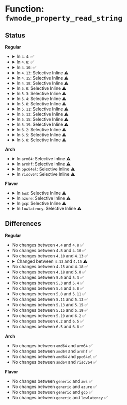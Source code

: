 # Function: <code>fwnode_property_read_string</code>

## Status
<b>Regular</b>
<ul>
<li>
<details>
<summary>In <code>4.4</code>: ✅</summary>

```c
int fwnode_property_read_string(struct fwnode_handle *fwnode, const char *propname, const char **val);
```

**Collision:** Unique Global

**Inline:** No

**Transformation:** False

**Instances:**

```
In drivers/base/property.c (ffffffff81551640)
Location: drivers/base/property.c:618
Inline: False
Direct callers:
  - drivers/base/property.c:device_get_phy_mode
  - drivers/base/property.c:device_get_phy_mode
```
**Symbols:**

```
ffffffff81551640-ffffffff81551683: fwnode_property_read_string (STB_GLOBAL)
```
</details>
</li>
<li>
<details>
<summary>In <code>4.8</code>: ✅</summary>

```c
int fwnode_property_read_string(struct fwnode_handle *fwnode, const char *propname, const char **val);
```

**Collision:** Unique Global

**Inline:** No

**Transformation:** False

**Instances:**

```
In drivers/base/property.c (ffffffff815a30a0)
Location: drivers/base/property.c:626
Inline: False
Direct callers:
  - drivers/base/property.c:device_get_phy_mode
  - drivers/base/property.c:device_get_phy_mode
```
**Symbols:**

```
ffffffff815a30a0-ffffffff815a30fa: fwnode_property_read_string (STB_GLOBAL)
```
</details>
</li>
<li>
<details>
<summary>In <code>4.10</code>: ✅</summary>

```c
int fwnode_property_read_string(struct fwnode_handle *fwnode, const char *propname, const char **val);
```

**Collision:** Unique Global

**Inline:** No

**Transformation:** False

**Instances:**

```
In drivers/base/property.c (ffffffff815d17b0)
Location: drivers/base/property.c:626
Inline: False
Direct callers:
  - drivers/gpio/gpiolib-acpi.c:acpi_gpiochip_add
  - drivers/base/property.c:device_get_phy_mode
  - drivers/base/property.c:device_get_phy_mode
```
**Symbols:**

```
ffffffff815d17b0-ffffffff815d180a: fwnode_property_read_string (STB_GLOBAL)
```
</details>
</li>
<li>
<details>
<summary>In <code>4.13</code>: Selective Inline ⚠️</summary>

```c
int fwnode_property_read_string(struct fwnode_handle *fwnode, const char *propname, const char **val);
```

**Collision:** Unique Global

**Inline:** Selective

**Transformation:** False

**Instances:**

```
In drivers/base/property.c (ffffffff815e6936)
Location: drivers/base/property.c:606
Inline: True
Inline callers:
  - drivers/base/property.c:device_get_phy_mode
  - drivers/base/property.c:device_get_phy_mode
Direct callers:
  - drivers/gpio/gpiolib-acpi.c:acpi_gpiochip_add
```
**Symbols:**

```
ffffffff815e6420-ffffffff815e643f: fwnode_property_read_string (STB_GLOBAL)
```
</details>
</li>
<li>
<details>
<summary>In <code>4.15</code>: Selective Inline ⚠️</summary>

```c
int fwnode_property_read_string(const struct fwnode_handle *fwnode, const char *propname, const char **val);
```

**Collision:** Unique Global

**Inline:** Selective

**Transformation:** False

**Instances:**

```
In drivers/base/property.c (ffffffff8164dd56)
Location: drivers/base/property.c:615
Inline: True
Inline callers:
  - drivers/base/property.c:device_get_phy_mode
  - drivers/base/property.c:device_get_phy_mode
Direct callers:
  - drivers/gpio/gpiolib-acpi.c:acpi_gpiochip_add
```
**Symbols:**

```
ffffffff8164d790-ffffffff8164d7af: fwnode_property_read_string (STB_GLOBAL)
```
</details>
</li>
<li>
<details>
<summary>In <code>4.18</code>: Selective Inline ⚠️</summary>

```c
int fwnode_property_read_string(const struct fwnode_handle *fwnode, const char *propname, const char **val);
```

**Collision:** Unique Global

**Inline:** Selective

**Transformation:** False

**Instances:**

```
In drivers/base/property.c (ffffffff81689074)
Location: drivers/base/property.c:676
Inline: True
Inline callers:
  - drivers/base/property.c:fwnode_get_phy_mode
  - drivers/base/property.c:fwnode_get_phy_mode
  - drivers/base/property.c:device_property_read_string
Direct callers:
  - drivers/gpio/gpiolib-acpi.c:acpi_gpiochip_add
```
**Symbols:**

```
ffffffff81688a20-ffffffff81688a3f: fwnode_property_read_string (STB_GLOBAL)
```
</details>
</li>
<li>
<details>
<summary>In <code>5.0</code>: Selective Inline ⚠️</summary>

```c
int fwnode_property_read_string(const struct fwnode_handle *fwnode, const char *propname, const char **val);
```

**Collision:** Unique Global

**Inline:** Selective

**Transformation:** False

**Instances:**

```
In drivers/base/property.c (ffffffff816a8d44)
Location: drivers/base/property.c:401
Inline: True
Inline callers:
  - drivers/base/property.c:fwnode_get_phy_mode
  - drivers/base/property.c:fwnode_get_phy_mode
  - drivers/base/property.c:device_property_read_string
Direct callers:
  - drivers/gpio/gpiolib-acpi.c:acpi_gpiochip_add
```
**Symbols:**

```
ffffffff816a8710-ffffffff816a872f: fwnode_property_read_string (STB_GLOBAL)
```
</details>
</li>
<li>
<details>
<summary>In <code>5.3</code>: Selective Inline ⚠️</summary>

```c
int fwnode_property_read_string(const struct fwnode_handle *fwnode, const char *propname, const char **val);
```

**Collision:** Unique Global

**Inline:** Selective

**Transformation:** False

**Instances:**

```
In drivers/base/property.c (ffffffff816e2174)
Location: drivers/base/property.c:401
Inline: True
Inline callers:
  - drivers/base/property.c:fwnode_get_phy_mode
  - drivers/base/property.c:fwnode_get_phy_mode
  - drivers/base/property.c:device_property_read_string
Direct callers:
  - drivers/gpio/gpiolib-acpi.c:acpi_gpiochip_add
```
**Symbols:**

```
ffffffff816e1f10-ffffffff816e1f2f: fwnode_property_read_string (STB_GLOBAL)
```
</details>
</li>
<li>
<details>
<summary>In <code>5.4</code>: Selective Inline ⚠️</summary>

```c
int fwnode_property_read_string(const struct fwnode_handle *fwnode, const char *propname, const char **val);
```

**Collision:** Unique Global

**Inline:** Selective

**Transformation:** False

**Instances:**

```
In drivers/base/property.c (ffffffff81706324)
Location: drivers/base/property.c:401
Inline: True
Inline callers:
  - drivers/base/property.c:fwnode_get_phy_mode
  - drivers/base/property.c:fwnode_get_phy_mode
  - drivers/base/property.c:device_property_read_string
Direct callers:
  - drivers/gpio/gpiolib-acpi.c:acpi_gpiochip_add
  - drivers/leds/led-core.c:led_compose_name
  - drivers/leds/led-core.c:led_compose_name
```
**Symbols:**

```
ffffffff817060c0-ffffffff817060df: fwnode_property_read_string (STB_GLOBAL)
```
</details>
</li>
<li>
<details>
<summary>In <code>5.8</code>: Selective Inline ⚠️</summary>

```c
int fwnode_property_read_string(const struct fwnode_handle *fwnode, const char *propname, const char **val);
```

**Collision:** Unique Global

**Inline:** Selective

**Transformation:** False

**Instances:**

```
In drivers/base/property.c (ffffffff817c0904)
Location: drivers/base/property.c:401
Inline: True
Inline callers:
  - drivers/base/property.c:fwnode_get_phy_mode
  - drivers/base/property.c:fwnode_get_phy_mode
  - drivers/base/property.c:device_property_read_string
Direct callers:
  - drivers/leds/led-core.c:led_parse_fwnode_props
  - drivers/leds/led-core.c:led_parse_fwnode_props
```
**Symbols:**

```
ffffffff817c0730-ffffffff817c074f: fwnode_property_read_string (STB_GLOBAL)
```
</details>
</li>
<li>
<details>
<summary>In <code>5.11</code>: Selective Inline ⚠️</summary>

```c
int fwnode_property_read_string(const struct fwnode_handle *fwnode, const char *propname, const char **val);
```

**Collision:** Unique Global

**Inline:** Selective

**Transformation:** False

**Instances:**

```
In drivers/base/property.c (ffffffff817d57a4)
Location: drivers/base/property.c:401
Inline: True
Inline callers:
  - drivers/base/property.c:fwnode_get_phy_mode
  - drivers/base/property.c:fwnode_get_phy_mode
  - drivers/base/property.c:device_property_read_string
Direct callers:
  - drivers/leds/led-core.c:led_parse_fwnode_props
  - drivers/leds/led-core.c:led_parse_fwnode_props
  - drivers/leds/led-class.c:led_classdev_register_ext
```
**Symbols:**

```
ffffffff817d55f0-ffffffff817d560f: fwnode_property_read_string (STB_GLOBAL)
```
</details>
</li>
<li>
<details>
<summary>In <code>5.13</code>: Selective Inline ⚠️</summary>

```c
int fwnode_property_read_string(const struct fwnode_handle *fwnode, const char *propname, const char **val);
```

**Collision:** Unique Global

**Inline:** Selective

**Transformation:** False

**Instances:**

```
In drivers/base/property.c (ffffffff817b91e4)
Location: drivers/base/property.c:401
Inline: True
Inline callers:
  - drivers/base/property.c:fwnode_get_phy_mode
  - drivers/base/property.c:fwnode_get_phy_mode
  - drivers/base/property.c:device_property_read_string
Direct callers:
  - drivers/gpio/gpiolib-acpi.c:acpi_gpiochip_scan_gpios
  - drivers/leds/led-core.c:led_parse_fwnode_props
  - drivers/leds/led-core.c:led_parse_fwnode_props
  - drivers/leds/led-class.c:led_classdev_register_ext
```
**Symbols:**

```
ffffffff817b9030-ffffffff817b904c: fwnode_property_read_string (STB_GLOBAL)
```
</details>
</li>
<li>
<details>
<summary>In <code>5.15</code>: Selective Inline ⚠️</summary>

```c
int fwnode_property_read_string(const struct fwnode_handle *fwnode, const char *propname, const char **val);
```

**Collision:** Unique Global

**Inline:** Selective

**Transformation:** False

**Instances:**

```
In drivers/base/property.c (ffffffff81842e44)
Location: drivers/base/property.c:401
Inline: True
Inline callers:
  - drivers/base/property.c:fwnode_get_phy_mode
  - drivers/base/property.c:fwnode_get_phy_mode
  - drivers/base/property.c:device_property_read_string
Direct callers:
  - drivers/gpio/gpiolib-acpi.c:acpi_gpiochip_scan_gpios
  - drivers/net/phy/phy_device.c:fwnode_get_phy_id
  - drivers/leds/led-core.c:led_init_default_state_get
  - drivers/leds/led-core.c:led_parse_fwnode_props
  - drivers/leds/led-core.c:led_parse_fwnode_props
  - drivers/leds/led-class.c:led_classdev_register_ext
```
**Symbols:**

```
ffffffff81842c90-ffffffff81842cac: fwnode_property_read_string (STB_GLOBAL)
```
</details>
</li>
<li>
<details>
<summary>In <code>5.19</code>: Selective Inline ⚠️</summary>

```c
int fwnode_property_read_string(const struct fwnode_handle *fwnode, const char *propname, const char **val);
```

**Collision:** Unique Global

**Inline:** Selective

**Transformation:** False

**Instances:**

```
In drivers/base/property.c (ffffffff81986b7a)
Location: drivers/base/property.c:435
Inline: True
Inline callers:
  - drivers/base/property.c:fwnode_get_phy_mode
  - drivers/base/property.c:fwnode_get_phy_mode
  - drivers/base/property.c:device_property_read_string
Direct callers:
  - drivers/gpio/gpiolib-acpi.c:acpi_gpiochip_scan_gpios
  - drivers/net/phy/phy_device.c:fwnode_get_phy_id
  - drivers/power/supply/power_supply_core.c:power_supply_get_battery_info
  - drivers/power/supply/power_supply_core.c:power_supply_get_battery_info
  - drivers/leds/led-core.c:led_init_default_state_get
  - drivers/leds/led-core.c:led_parse_fwnode_props
  - drivers/leds/led-core.c:led_parse_fwnode_props
  - drivers/leds/led-class.c:led_classdev_register_ext
```
**Symbols:**

```
ffffffff81986590-ffffffff819865b8: fwnode_property_read_string (STB_GLOBAL)
```
</details>
</li>
<li>
<details>
<summary>In <code>6.2</code>: Selective Inline ⚠️</summary>

```c
int fwnode_property_read_string(const struct fwnode_handle *fwnode, const char *propname, const char **val);
```

**Collision:** Unique Global

**Inline:** Selective

**Transformation:** False

**Instances:**

```
In drivers/base/property.c (ffffffff81af52fa)
Location: drivers/base/property.c:442
Inline: True
Inline callers:
  - drivers/base/property.c:fwnode_get_phy_mode
  - drivers/base/property.c:fwnode_get_phy_mode
  - drivers/base/property.c:device_property_read_string
Direct callers:
  - drivers/gpio/gpiolib-acpi.c:acpi_gpiochip_scan_gpios
  - drivers/net/phy/phy_device.c:fwnode_get_phy_id
  - drivers/power/supply/power_supply_core.c:power_supply_get_battery_info
  - drivers/power/supply/power_supply_core.c:power_supply_get_battery_info
  - drivers/leds/led-core.c:led_init_default_state_get
  - drivers/leds/led-core.c:led_parse_fwnode_props
  - drivers/leds/led-core.c:led_parse_fwnode_props
  - drivers/leds/led-class.c:led_classdev_register_ext
```
**Symbols:**

```
ffffffff81af4c10-ffffffff81af4c38: fwnode_property_read_string (STB_GLOBAL)
```
</details>
</li>
<li>
<details>
<summary>In <code>6.5</code>: Selective Inline ⚠️</summary>

```c
int fwnode_property_read_string(const struct fwnode_handle *fwnode, const char *propname, const char **val);
```

**Collision:** Unique Global

**Inline:** Selective

**Transformation:** False

**Instances:**

```
In drivers/base/property.c (ffffffff81b4352a)
Location: drivers/base/property.c:446
Inline: True
Inline callers:
  - drivers/base/property.c:fwnode_get_phy_mode
  - drivers/base/property.c:fwnode_get_phy_mode
  - drivers/base/property.c:device_property_read_string
Direct callers:
  - drivers/gpio/gpiolib-acpi.c:acpi_gpiochip_scan_gpios
  - drivers/net/phy/phy_device.c:fwnode_get_phy_id
  - drivers/power/supply/power_supply_core.c:power_supply_get_battery_info
  - drivers/power/supply/power_supply_core.c:power_supply_get_battery_info
  - drivers/leds/led-core.c:led_init_default_state_get
  - drivers/leds/led-core.c:led_parse_fwnode_props
  - drivers/leds/led-core.c:led_parse_fwnode_props
  - drivers/leds/led-class.c:led_classdev_register_ext
```
**Symbols:**

```
ffffffff81b42e20-ffffffff81b42e48: fwnode_property_read_string (STB_GLOBAL)
```
</details>
</li>
<li>
<details>
<summary>In <code>6.8</code>: Selective Inline ⚠️</summary>

```c
int fwnode_property_read_string(const struct fwnode_handle *fwnode, const char *propname, const char **val);
```

**Collision:** Unique Global

**Inline:** Selective

**Transformation:** False

**Instances:**

```
In drivers/base/property.c (ffffffff81b9b49a)
Location: drivers/base/property.c:446
Inline: True
Inline callers:
  - drivers/base/property.c:fwnode_get_phy_mode
  - drivers/base/property.c:fwnode_get_phy_mode
  - drivers/base/property.c:fwnode_property_match_property_string
  - drivers/base/property.c:device_property_read_string
Direct callers:
  - drivers/gpio/gpiolib-acpi.c:acpi_gpiochip_scan_gpios
  - drivers/net/phy/phy_device.c:fwnode_get_phy_id
  - drivers/power/supply/power_supply_core.c:power_supply_get_battery_info
  - drivers/power/supply/power_supply_core.c:power_supply_get_battery_info
  - drivers/leds/led-core.c:led_init_default_state_get
  - drivers/leds/led-core.c:led_parse_fwnode_props
  - drivers/leds/led-core.c:led_parse_fwnode_props
  - drivers/leds/led-class.c:led_classdev_register_ext
```
**Symbols:**

```
ffffffff81b9acf0-ffffffff81b9ad18: fwnode_property_read_string (STB_GLOBAL)
```
</details>
</li>
</ul>
<b>Arch</b>
<ul>
<li>
<details>
<summary>In <code>arm64</code>: Selective Inline ⚠️</summary>

```c
int fwnode_property_read_string(const struct fwnode_handle *fwnode, const char *propname, const char **val);
```

**Collision:** Unique Global

**Inline:** Selective

**Transformation:** False

**Instances:**

```
In drivers/base/property.c (ffff8000108f3174)
Location: drivers/base/property.c:401
Inline: True
Inline callers:
  - drivers/base/property.c:fwnode_get_phy_mode
  - drivers/base/property.c:fwnode_get_phy_mode
  - drivers/base/property.c:device_property_read_string
Direct callers:
  - drivers/gpio/gpiolib-acpi.c:acpi_gpiochip_add
  - drivers/leds/led-core.c:led_compose_name
  - drivers/leds/led-core.c:led_compose_name
```
**Symbols:**

```
ffff8000108f2ec8-ffff8000108f2f18: fwnode_property_read_string (STB_GLOBAL)
```
</details>
</li>
<li>
<details>
<summary>In <code>armhf</code>: Selective Inline ⚠️</summary>

```c
int fwnode_property_read_string(const struct fwnode_handle *fwnode, const char *propname, const char **val);
```

**Collision:** Unique Global

**Inline:** Selective

**Transformation:** False

**Instances:**

```
In drivers/base/property.c (c09dfb38)
Location: drivers/base/property.c:401
Inline: True
Inline callers:
  - drivers/base/property.c:fwnode_get_phy_mode
  - drivers/base/property.c:fwnode_get_phy_mode
  - drivers/base/property.c:device_property_read_string
Direct callers:
  - drivers/leds/led-core.c:led_compose_name
  - drivers/leds/led-core.c:led_compose_name
```
**Symbols:**

```
c09df9d4-c09df9f8: fwnode_property_read_string (STB_GLOBAL)
```
</details>
</li>
<li>
<details>
<summary>In <code>ppc64el</code>: Selective Inline ⚠️</summary>

```c
int fwnode_property_read_string(const struct fwnode_handle *fwnode, const char *propname, const char **val);
```

**Collision:** Unique Global

**Inline:** Selective

**Transformation:** False

**Instances:**

```
In drivers/base/property.c (c00000000098cdbc)
Location: drivers/base/property.c:401
Inline: True
Inline callers:
  - drivers/base/property.c:fwnode_get_phy_mode
  - drivers/base/property.c:fwnode_get_phy_mode
  - drivers/base/property.c:device_property_read_string
Direct callers:
  - drivers/leds/led-core.c:led_compose_name
  - drivers/leds/led-core.c:led_compose_name
```
**Symbols:**

```
c00000000098cb10-c00000000098cb54: fwnode_property_read_string (STB_GLOBAL)
```
</details>
</li>
<li>
<details>
<summary>In <code>riscv64</code>: Selective Inline ⚠️</summary>

```c
int fwnode_property_read_string(const struct fwnode_handle *fwnode, const char *propname, const char **val);
```

**Collision:** Unique Global

**Inline:** Selective

**Transformation:** False

**Instances:**

```
In drivers/base/property.c (ffffffe000584a6a)
Location: drivers/base/property.c:401
Inline: True
Inline callers:
  - drivers/base/property.c:fwnode_get_phy_mode
  - drivers/base/property.c:fwnode_get_phy_mode
  - drivers/base/property.c:device_property_read_string
Direct callers:
  - drivers/leds/led-core.c:led_compose_name
  - drivers/leds/led-core.c:led_compose_name
```
**Symbols:**

```
ffffffe000584860-ffffffe0005848a8: fwnode_property_read_string (STB_GLOBAL)
```
</details>
</li>
</ul>
<b>Flavor</b>
<ul>
<li>
<details>
<summary>In <code>aws</code>: Selective Inline ⚠️</summary>

```c
int fwnode_property_read_string(const struct fwnode_handle *fwnode, const char *propname, const char **val);
```

**Collision:** Unique Global

**Inline:** Selective

**Transformation:** False

**Instances:**

```
In drivers/base/property.c (ffffffff816cba74)
Location: drivers/base/property.c:401
Inline: True
Inline callers:
  - drivers/base/property.c:fwnode_get_phy_mode
  - drivers/base/property.c:fwnode_get_phy_mode
  - drivers/base/property.c:device_property_read_string
Direct callers:
  - drivers/gpio/gpiolib-acpi.c:acpi_gpiochip_add
  - drivers/leds/led-core.c:led_compose_name
  - drivers/leds/led-core.c:led_compose_name
```
**Symbols:**

```
ffffffff816cb810-ffffffff816cb82f: fwnode_property_read_string (STB_GLOBAL)
```
</details>
</li>
<li>
<details>
<summary>In <code>azure</code>: Selective Inline ⚠️</summary>

```c
int fwnode_property_read_string(const struct fwnode_handle *fwnode, const char *propname, const char **val);
```

**Collision:** Unique Global

**Inline:** Selective

**Transformation:** False

**Instances:**

```
In drivers/base/property.c (ffffffff816a6da4)
Location: drivers/base/property.c:401
Inline: True
Inline callers:
  - drivers/base/property.c:fwnode_get_phy_mode
  - drivers/base/property.c:fwnode_get_phy_mode
  - drivers/base/property.c:device_property_read_string
Direct callers:
  - drivers/gpio/gpiolib-acpi.c:acpi_gpiochip_add
  - drivers/leds/led-core.c:led_compose_name
  - drivers/leds/led-core.c:led_compose_name
```
**Symbols:**

```
ffffffff816a6b40-ffffffff816a6b5f: fwnode_property_read_string (STB_GLOBAL)
```
</details>
</li>
<li>
<details>
<summary>In <code>gcp</code>: Selective Inline ⚠️</summary>

```c
int fwnode_property_read_string(const struct fwnode_handle *fwnode, const char *propname, const char **val);
```

**Collision:** Unique Global

**Inline:** Selective

**Transformation:** False

**Instances:**

```
In drivers/base/property.c (ffffffff816f9fe4)
Location: drivers/base/property.c:401
Inline: True
Inline callers:
  - drivers/base/property.c:fwnode_get_phy_mode
  - drivers/base/property.c:fwnode_get_phy_mode
  - drivers/base/property.c:device_property_read_string
Direct callers:
  - drivers/gpio/gpiolib-acpi.c:acpi_gpiochip_add
  - drivers/leds/led-core.c:led_compose_name
  - drivers/leds/led-core.c:led_compose_name
```
**Symbols:**

```
ffffffff816f9d80-ffffffff816f9d9f: fwnode_property_read_string (STB_GLOBAL)
```
</details>
</li>
<li>
<details>
<summary>In <code>lowlatency</code>: Selective Inline ⚠️</summary>

```c
int fwnode_property_read_string(const struct fwnode_handle *fwnode, const char *propname, const char **val);
```

**Collision:** Unique Global

**Inline:** Selective

**Transformation:** False

**Instances:**

```
In drivers/base/property.c (ffffffff81714884)
Location: drivers/base/property.c:401
Inline: True
Inline callers:
  - drivers/base/property.c:fwnode_get_phy_mode
  - drivers/base/property.c:fwnode_get_phy_mode
  - drivers/base/property.c:device_property_read_string
Direct callers:
  - drivers/gpio/gpiolib-acpi.c:acpi_gpiochip_add
  - drivers/leds/led-core.c:led_compose_name
  - drivers/leds/led-core.c:led_compose_name
```
**Symbols:**

```
ffffffff81714620-ffffffff8171463f: fwnode_property_read_string (STB_GLOBAL)
```
</details>
</li>
</ul>

## Differences
<b>Regular</b>
<ul>
<li>
No changes between <code>4.4</code> and <code>4.8</code> ✅
</li>
<li>
No changes between <code>4.8</code> and <code>4.10</code> ✅
</li>
<li>
No changes between <code>4.10</code> and <code>4.13</code> ✅
</li>
<li>
<details>
<summary>Changed between <code>4.13</code> and <code>4.15</code> ⚠️</summary>
<ul>
<li>
<b>Param type changed. </b>
<code>struct fwnode_handle *fwnode</code> ➡️ <code>const struct fwnode_handle *fwnode</code>
</li>
</ul>
</details>
</li>
<li>
No changes between <code>4.15</code> and <code>4.18</code> ✅
</li>
<li>
No changes between <code>4.18</code> and <code>5.0</code> ✅
</li>
<li>
No changes between <code>5.0</code> and <code>5.3</code> ✅
</li>
<li>
No changes between <code>5.3</code> and <code>5.4</code> ✅
</li>
<li>
No changes between <code>5.4</code> and <code>5.8</code> ✅
</li>
<li>
No changes between <code>5.8</code> and <code>5.11</code> ✅
</li>
<li>
No changes between <code>5.11</code> and <code>5.13</code> ✅
</li>
<li>
No changes between <code>5.13</code> and <code>5.15</code> ✅
</li>
<li>
No changes between <code>5.15</code> and <code>5.19</code> ✅
</li>
<li>
No changes between <code>5.19</code> and <code>6.2</code> ✅
</li>
<li>
No changes between <code>6.2</code> and <code>6.5</code> ✅
</li>
<li>
No changes between <code>6.5</code> and <code>6.8</code> ✅
</li>
</ul>
<b>Arch</b>
<ul>
<li>
No changes between <code>amd64</code> and <code>arm64</code> ✅
</li>
<li>
No changes between <code>amd64</code> and <code>armhf</code> ✅
</li>
<li>
No changes between <code>amd64</code> and <code>ppc64el</code> ✅
</li>
<li>
No changes between <code>amd64</code> and <code>riscv64</code> ✅
</li>
</ul>
<b>Flavor</b>
<ul>
<li>
No changes between <code>generic</code> and <code>aws</code> ✅
</li>
<li>
No changes between <code>generic</code> and <code>azure</code> ✅
</li>
<li>
No changes between <code>generic</code> and <code>gcp</code> ✅
</li>
<li>
No changes between <code>generic</code> and <code>lowlatency</code> ✅
</li>
</ul>
